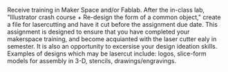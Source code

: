 Receive training in Maker Space and/or Fablab. 
After the in-class lab, "Illustrator crash course + Re-design the form of a common object," create a file for lasercutting and have it cut before the assignment due date.
This assignment is designed to ensure that you have completed your makerspace training, 
and become acquianted with the laser cutter ealy in semester.
It is also an opportunity to excersise your design ideation skills. Examples of designs which may be lasercut include: logos, 
slice-form models for assembly in 3-D, stencils, drawings/engravings.  
